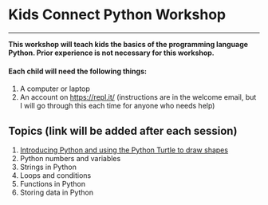 # Kids Connect Python Workshop

---
**This workshop will teach kids the basics of the programming language Python. Prior experience is not necessary for this workshop.**

#### Each child will need the following things:
1. A computer or laptop
2. An account on https://repl.it/ (instructions are in the welcome email, but I will go through this each time for anyone who needs help)

## Topics (link will be added after each session)
1. [Introducing Python and using the Python Turtle to draw shapes](./python/1_IntroducingPython/introducingpython.md)
2. Python numbers and variables
3. Strings in Python
4. Loops and conditions
5. Functions in Python
6. Storing data in Python